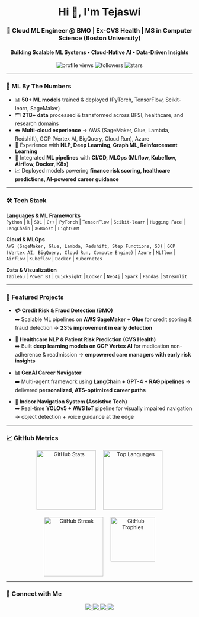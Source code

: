 <!-- Tejaswi -->

<h1 align="center">Hi 👋, I'm Tejaswi </h1>
<h3 align="center">🚀 Cloud ML Engineer @ BMO | Ex-CVS Health | MS in Computer Science (Boston University)</h3>
<h4 align="center">Building Scalable ML Systems • Cloud-Native AI • Data-Driven Insights</h4>

<p align="center">
  <img src="https://komarev.com/ghpvc/?username=tejaswidabas123&label=Profile%20views&color=blueviolet&style=flat" alt="profile views" />
  <img src="https://img.shields.io/github/followers/tejaswidabas123?label=Followers&style=social" alt="followers" />
  <img src="https://img.shields.io/github/stars/tejaswidabas123?affiliations=OWNER%2CCOLLABORATOR&style=social" alt="stars" />
</p>

---

### 🧠 ML By The Numbers  

- 📊 **50+ ML models** trained & deployed (PyTorch, TensorFlow, Scikit-learn, SageMaker)  
- 🗂️ **2TB+ data** processed & transformed across BFSI, healthcare, and research domains  
- ☁️ **Multi-cloud experience** → AWS (SageMaker, Glue, Lambda, Redshift), GCP (Vertex AI, BigQuery, Cloud Run), Azure  
- 🤖 Experience with **NLP, Deep Learning, Graph ML, Reinforcement Learning**  
- 🔗 Integrated **ML pipelines** with **CI/CD, MLOps (MLflow, Kubeflow, Airflow, Docker, K8s)**  
- 📈 Deployed models powering **finance risk scoring, healthcare predictions, AI-powered career guidance**  

---

### 🛠 Tech Stack  

**Languages & ML Frameworks**  
`Python` | `R` | `SQL` | `C++` | `PyTorch` | `TensorFlow` | `Scikit-learn` | `Hugging Face` | `LangChain` | `XGBoost` | `LightGBM`  

**Cloud & MLOps**  
`AWS (SageMaker, Glue, Lambda, Redshift, Step Functions, S3)` | `GCP (Vertex AI, BigQuery, Cloud Run, Compute Engine)` | `Azure` | `MLflow` | `Airflow` | `Kubeflow` | `Docker` | `Kubernetes`  

**Data & Visualization**  
`Tableau` | `Power BI` | `QuickSight` | `Looker` | `Neo4j` | `Spark` | `Pandas` | `Streamlit`  

---

### 📌 Featured Projects  

- **💳 Credit Risk & Fraud Detection (BMO)**  
  ➡️ Scalable ML pipelines on **AWS SageMaker + Glue** for credit scoring & fraud detection → **23% improvement in early detection**  

- **🏥 Healthcare NLP & Patient Risk Prediction (CVS Health)**  
  ➡️ Built **deep learning models on GCP Vertex AI** for medication non-adherence & readmission → **empowered care managers with early risk insights**  

- **📊 GenAI Career Navigator**  
  ➡️ Multi-agent framework using **LangChain + GPT-4 + RAG pipelines** → delivered **personalized, ATS-optimized career paths**  

- **🦾 Indoor Navigation System (Assistive Tech)**  
  ➡️ Real-time **YOLOv5 + AWS IoT** pipeline for visually impaired navigation → object detection + voice guidance at the edge  

---

### 📈 GitHub Metrics  

<div align="center" style="display: flex; flex-wrap: wrap; justify-content: center; gap: 20px;">
  <img src="https://github-readme-stats.vercel.app/api?username=tejaswidabas123&show_icons=true&theme=tokyonight" alt="GitHub Stats" height="160" />
  <img src="https://github-readme-stats.vercel.app/api/top-langs/?username=tejaswidabas123&layout=compact&theme=tokyonight" alt="Top Languages" height="160"/>
  <img src="https://github-readme-streak-stats.herokuapp.com/?user=tejaswidabas123&theme=tokyonight" alt="GitHub Streak" height="160" />
  <img src="https://github-profile-trophy.vercel.app/?username=tejaswidabas123&theme=darkhub&no-frame=true&row=1&column=6" alt="GitHub Trophies" height="120"/>
</div>  

---

### 🤝 Connect with Me  

<p align="center">
  <a href="https://www.linkedin.com/in/tejasdabas/" target="_blank">
    <img src="https://img.shields.io/badge/LinkedIn-Tejaswi%20Dabas-blue?style=for-the-badge&logo=linkedin"/>
  </a>
  <a href="mailto:tejasd674@gmail.com" target="_blank">
    <img src="https://img.shields.io/badge/Email-tejaswid.work%40gmail.com-red?style=for-the-badge&logo=gmail"/>
  </a>
  <a href="https://public.tableau.com/app/profile/tejaswi.dabas/vizzes" target="_blank">
    <img src="https://img.shields.io/badge/Tableau-Dashboards-orange?style=for-the-badge&logo=tableau"/>
  </a>
  <a href="https://github.com/tejaswidabas123" target="_blank">
    <img src="https://img.shields.io/badge/GitHub-tejaswidabas123-black?style=for-the-badge&logo=github"/>
  </a>
</p>

